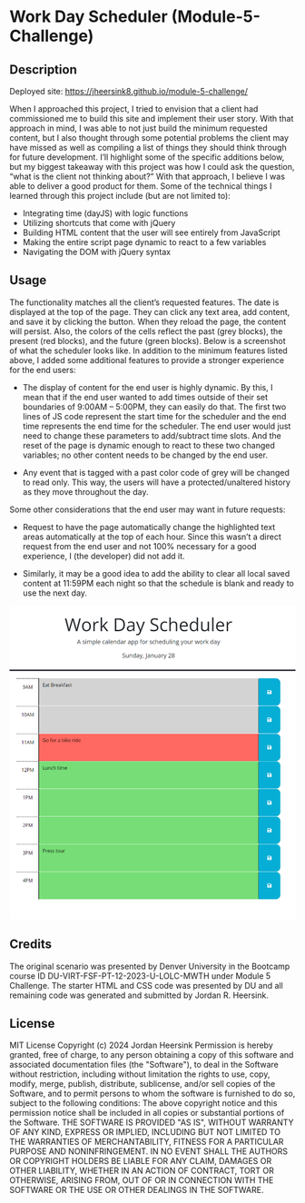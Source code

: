 # Work Day Scheduler (Module-5-Challenge)

## Description 
Deployed site: https://jheersink8.github.io/module-5-challenge/ 

When I approached this project, I tried to envision that a client had commissioned me to build this site and implement their user story. With that approach in mind, I was able to not just build the minimum requested content, but I also thought through some potential problems the client may have missed as well as compiling a list of things they should think through for future development. I’ll highlight some of the specific additions below, but my biggest takeaway with this project was how I could ask the question, “what is the client not thinking about?” With that approach, I believe I was able to deliver a good product for them. Some of the technical things I learned through this project include (but are not limited to): 

- Integrating time (dayJS) with logic functions
- Utilizing shortcuts that come with jQuery
- Building HTML content that the user will see entirely from JavaScript
- Making the entire script page dynamic to react to a few variables 
- Navigating the DOM with jQuery syntax 

## Usage

The functionality matches all the client’s requested features. The date is displayed at the top of the page. They can click any text area, add content, and save it by clicking the button. When they reload the page, the content will persist. Also, the colors of the cells reflect the past (grey blocks), the present (red blocks), and the future (green blocks). Below is a screenshot of what the scheduler looks like. 
In addition to the minimum features listed above, I added some additional features to provide a stronger experience for the end users: 

-	The display of content for the end user is highly dynamic. By this, I mean that if the end user wanted to add times outside of their set boundaries of 9:00AM – 5:00PM, they can easily do that. The first two lines of JS code represent the start time for the scheduler and the end time represents the end time for the scheduler. The end user would just need to change these parameters to add/subtract time slots. And the reset of the page is dynamic enough to react to these two changed variables; no other content needs to be changed by the end user. 

-	Any event that is tagged with a past color code of grey will be changed to read only. This way, the users will have a protected/unaltered history as they move throughout the day. 

Some other considerations that the end user may want in future requests: 

-	Request to have the page automatically change the highlighted text areas automatically at the top of each hour. Since this wasn’t a direct request from the end user and not 100% necessary for a good experience, I (the developer) did not add it. 

-	Similarly, it may be a good idea to add the ability to clear all local saved content at 11:59PM each night so that the schedule is blank and ready to use the next day. 


![A screenshot of the scheduler being used between the hour of 11:00AM and 11:59AM.](./Assets/module-5-challenge-screenshot.png)

## Credits
The original scenario was presented by Denver University in the Bootcamp course ID DU-VIRT-FSF-PT-12-2023-U-LOLC-MWTH under Module 5 Challenge. The starter HTML and CSS code was presented by DU and all remaining code was generated and submitted by Jordan R. Heersink.

## License 
MIT License Copyright (c) 2024 Jordan Heersink Permission is hereby granted, free of charge, to any person obtaining a copy of this software and associated documentation files (the "Software"), to deal in the Software without restriction, including without limitation the rights to use, copy, modify, merge, publish, distribute, sublicense, and/or sell copies of the Software, and to permit persons to whom the software is furnished to do so, subject to the following conditions: The above copyright notice and this permission notice shall be included in all copies or substantial portions of the Software. THE SOFTWARE IS PROVIDED "AS IS", WITHOUT WARRANTY OF ANY KIND, EXPRESS OR IMPLIED, INCLUDING BUT NOT LIMITED TO THE WARRANTIES OF MERCHANTABILITY, FITNESS FOR A PARTICULAR PURPOSE AND NONINFRINGEMENT. IN NO EVENT SHALL THE AUTHORS OR COPYRIGHT HOLDERS BE LIABLE FOR ANY CLAIM, DAMAGES OR OTHER LIABILITY, WHETHER IN AN ACTION OF CONTRACT, TORT OR OTHERWISE, ARISING FROM, OUT OF OR IN CONNECTION WITH THE SOFTWARE OR THE USE OR OTHER DEALINGS IN THE SOFTWARE.